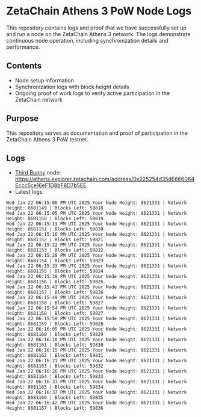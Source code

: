 # ZetaChain Athens 3 PoW Node Logs
This repository contains logs and proof that we have successfully set up and run a node on the ZetaChain Athens 3 network. The logs demonstrate continuous node operation, including synchronization details and performance.

## Contents
- Node setup information
- Synchronization logs with block height details
- Ongoing proof of work logs to verify active participation in the ZetaChain network

## Purpose
This repository serves as documentation and proof of participation in the ZetaChain Athens 3 PoW testnet.

## Logs

- [Third Bunny](https://thirdbunny.xyz/) node: https://athens.explorer.zetachain.com/address/0x225254d35dE666064Eccc5ce16eF1D8bF8D7b5EE
- Latest logs:
```
Wed Jan 22 06:15:00 PM UTC 2025 Your Node Height: 8621331 | Network Height: 8681149 | Blocks Left: 59818
Wed Jan 22 06:15:05 PM UTC 2025 Your Node Height: 8621331 | Network Height: 8681150 | Blocks Left: 59819
Wed Jan 22 06:15:11 PM UTC 2025 Your Node Height: 8621331 | Network Height: 8681151 | Blocks Left: 59820
Wed Jan 22 06:15:16 PM UTC 2025 Your Node Height: 8621331 | Network Height: 8681152 | Blocks Left: 59821
Wed Jan 22 06:15:22 PM UTC 2025 Your Node Height: 8621331 | Network Height: 8681153 | Blocks Left: 59822
Wed Jan 22 06:15:28 PM UTC 2025 Your Node Height: 8621331 | Network Height: 8681154 | Blocks Left: 59823
Wed Jan 22 06:15:33 PM UTC 2025 Your Node Height: 8621331 | Network Height: 8681155 | Blocks Left: 59824
Wed Jan 22 06:15:38 PM UTC 2025 Your Node Height: 8621331 | Network Height: 8681156 | Blocks Left: 59825
Wed Jan 22 06:15:43 PM UTC 2025 Your Node Height: 8621331 | Network Height: 8681157 | Blocks Left: 59826
Wed Jan 22 06:15:49 PM UTC 2025 Your Node Height: 8621331 | Network Height: 8681158 | Blocks Left: 59827
Wed Jan 22 06:15:54 PM UTC 2025 Your Node Height: 8621331 | Network Height: 8681158 | Blocks Left: 59827
Wed Jan 22 06:15:59 PM UTC 2025 Your Node Height: 8621331 | Network Height: 8681159 | Blocks Left: 59828
Wed Jan 22 06:16:05 PM UTC 2025 Your Node Height: 8621331 | Network Height: 8681160 | Blocks Left: 59829
Wed Jan 22 06:16:10 PM UTC 2025 Your Node Height: 8621331 | Network Height: 8681161 | Blocks Left: 59830
Wed Jan 22 06:16:15 PM UTC 2025 Your Node Height: 8621331 | Network Height: 8681162 | Blocks Left: 59831
Wed Jan 22 06:16:21 PM UTC 2025 Your Node Height: 8621331 | Network Height: 8681163 | Blocks Left: 59832
Wed Jan 22 06:16:26 PM UTC 2025 Your Node Height: 8621331 | Network Height: 8681164 | Blocks Left: 59833
Wed Jan 22 06:16:31 PM UTC 2025 Your Node Height: 8621331 | Network Height: 8681165 | Blocks Left: 59834
Wed Jan 22 06:16:37 PM UTC 2025 Your Node Height: 8621331 | Network Height: 8681166 | Blocks Left: 59835
Wed Jan 22 06:16:42 PM UTC 2025 Your Node Height: 8621331 | Network Height: 8681167 | Blocks Left: 59836
```
